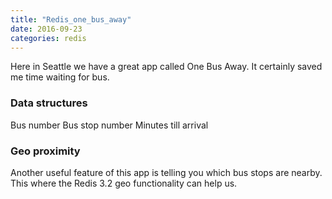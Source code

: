 ```yaml
---
title: "Redis_one_bus_away"
date: 2016-09-23
categories: redis
---
```


Here in Seattle we have a great app called One Bus Away.  It certainly saved me time waiting for bus.  

### Data structures

Bus number
Bus stop number
Minutes till arrival

### Geo proximity

Another useful feature of this app is telling you which bus stops are nearby.  This where the Redis 3.2 geo functionality can help us.  